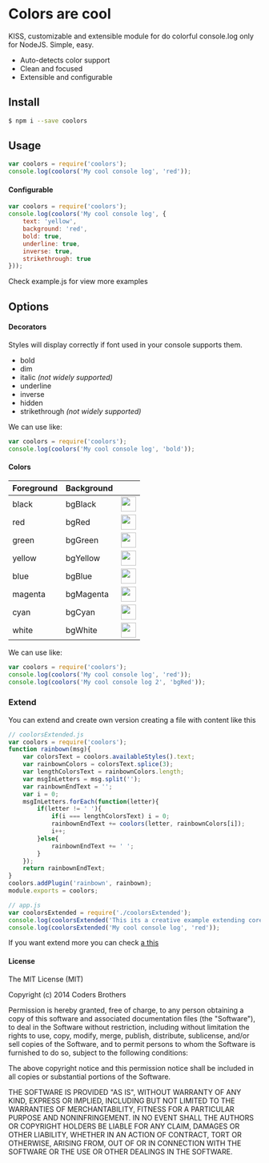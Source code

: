 # Colors are cool

KISS, customizable and extensible module for do colorful console.log only for NodeJS. Simple, easy.

- Auto-detects color support
- Clean and focused
- Extensible and configurable

## Install

```sh
$ npm i --save coolors
```

## Usage

```js
var coolors = require('coolors');
console.log(coolors('My cool console log', 'red'));
```

#### Configurable

```js
var coolors = require('coolors');
console.log(coolors('My cool console log', {
    text: 'yellow',
    background: 'red',
    bold: true,
    underline: true,
    inverse: true,
    strikethrough: true
}));
```
Check example.js for view more examples

## Options

#### Decorators
Styles will display correctly if font used in your console supports them.

* bold
* dim
* italic *(not widely supported)*
* underline
* inverse
* hidden
* strikethrough *(not widely supported)*

We can use like:

```js
var coolors = require('coolors');
console.log(coolors('My cool console log', 'bold'));
```

#### Colors

<table>
  <thead><th>Foreground</th><th>Background</th><th></th></thead>
  <tbody>
    <tr><td>black</td><td>bgBlack</td><td><img src="http://medyk.org/colors/000000.png" width="30" height="30" /></td></tr>
    <tr><td>red</td><td>bgRed</td><td><img src="http://medyk.org/colors/800000.png" width="30" height="30" /></td></tr>
    <tr><td>green</td><td>bgGreen</td><td><img src="http://medyk.org/colors/008000.png" width="30" height="30" /></td></tr>
    <tr><td>yellow</td><td>bgYellow</td><td><img src="http://medyk.org/colors/808000.png" width="30" height="30" /></td></tr>
    <tr><td>blue</td><td>bgBlue</td><td><img src="http://medyk.org/colors/000080.png" width="30" height="30" /></td></tr>
    <tr><td>magenta</td><td>bgMagenta</td><td><img src="http://medyk.org/colors/800080.png" width="30" height="30" /></td></tr>
    <tr><td>cyan</td><td>bgCyan</td><td><img src="http://medyk.org/colors/008080.png" width="30" height="30" /></td></tr>
    <tr><td>white</td><td>bgWhite</td><td><img src="http://medyk.org/colors/c0c0c0.png" width="30" height="30" /></td></tr>
  </tbody>
</table>

We can use like:

```js
var coolors = require('coolors');
console.log(coolors('My cool console log', 'red'));
console.log(coolors('My cool console log 2', 'bgRed'));
```

### Extend
You can extend and create own version creating a file with content like this

```js
// coolorsExtended.js
var coolors = require('coolors');
function rainbown(msg){
    var colorsText = coolors.availableStyles().text;
    var rainbownColors = colorsText.splice(3);
    var lengthColorsText = rainbownColors.length;
    var msgInLetters = msg.split('');
    var rainbownEndText = '';
    var i = 0;
    msgInLetters.forEach(function(letter){
        if(letter != ' '){
            if(i === lengthColorsText) i = 0;
            rainbownEndText += coolors(letter, rainbownColors[i]);
            i++;
        }else{
            rainbownEndText += ' ';
        }
    });
    return rainbownEndText;
}
coolors.addPlugin('rainbown', rainbown);
module.exports = coolors;
```

```js
// app.js
var coolorsExtended = require('./coolorsExtended');
console.log(coolorsExtended('This its a creative example extending core with a cool rainbown style', 'rainbown'));
console.log(coolorsExtended('My cool console log', 'red'));
```

If you want extend more you can check [a this](http://misc.flogisoft.com/bash/tip_colors_and_formatting)

#### License

The MIT License (MIT)

Copyright (c) 2014 Coders Brothers

Permission is hereby granted, free of charge, to any person obtaining a copy
of this software and associated documentation files (the "Software"), to deal
in the Software without restriction, including without limitation the rights
to use, copy, modify, merge, publish, distribute, sublicense, and/or sell
copies of the Software, and to permit persons to whom the Software is
furnished to do so, subject to the following conditions:

The above copyright notice and this permission notice shall be included in all
copies or substantial portions of the Software.

THE SOFTWARE IS PROVIDED "AS IS", WITHOUT WARRANTY OF ANY KIND, EXPRESS OR
IMPLIED, INCLUDING BUT NOT LIMITED TO THE WARRANTIES OF MERCHANTABILITY,
FITNESS FOR A PARTICULAR PURPOSE AND NONINFRINGEMENT. IN NO EVENT SHALL THE
AUTHORS OR COPYRIGHT HOLDERS BE LIABLE FOR ANY CLAIM, DAMAGES OR OTHER
LIABILITY, WHETHER IN AN ACTION OF CONTRACT, TORT OR OTHERWISE, ARISING FROM,
OUT OF OR IN CONNECTION WITH THE SOFTWARE OR THE USE OR OTHER DEALINGS IN THE
SOFTWARE.
